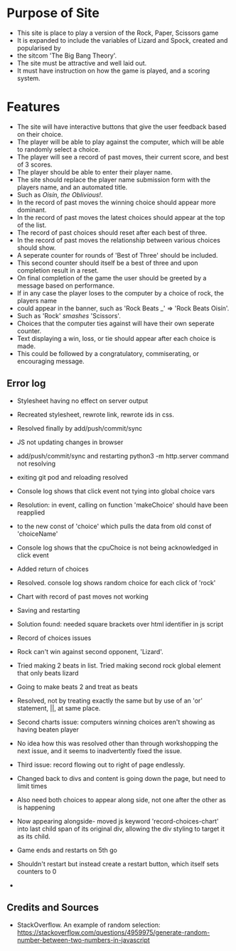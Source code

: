 # Purpose of Site
- This site is place to play a version of the Rock, Paper, Scissors game
- It is expanded to include the variables of Lizard and Spock, created and popularised by
- the sitcom 'The Big Bang Theory'.
- The site must be attractive and well laid out. 
- It must have instruction on how the game is played, and a scoring system.

# Features
- The site will have interactive buttons that give the user feedback based on their choice.
- The player will be able to play against the computer, which will be able to randomly select a choice.
- The player will see a record of past moves, their current score, and best of 3 scores.
- The player should be able to enter their player name.
- The site should replace the player name submission form with the players name, and an automated title.
- Such as *Oisín, the Oblivious!*.
- In the record of past moves the winning choice should appear more dominant.
- In the record of past moves the latest choices should appear at the top of the list.
- The record of past choices should reset after each best of three.
- In the record of past moves the relationship between various choices should show.
- A seperate counter for rounds of 'Best of Three' should be included.
- This second counter should itself be a best of three and upon completion result in a reset.
- On final completion of the game the user should be greeted by a message based on performance.
- If in any case the player loses to the computer by a choice of rock, the players name 
- could appear in the banner, such as 'Rock Beats _' => 'Rock Beats Oisín'.
- Such as 'Rock' *smashes* 'Scissors'.
- Choices that the computer ties against will have their own seperate counter.
- Text displaying a win, loss, or tie should appear after each choice is made.
- This could be followed by a congratulatory, commiserating, or encouraging message.

## Error log
- Stylesheet having no effect on server output
- Recreated stylesheet, rewrote link, rewrote ids in css.
- Resolved finally by add/push/commit/sync

- JS not updating changes in browser
- add/push/commit/sync and restarting python3 -m http.server command not resolving
- exiting git pod and reloading resolved

- Console log shows that click event not tying into global choice vars
- Resolution: in event, calling on function 'makeChoice' should have been reapplied
- to the new const of 'choice' which pulls the data from old const of 'choiceName'

- Console log shows that the cpuChoice is not being acknowledged in click event
- Added return of choices
- Resolved. console log shows random choice for each click of 'rock'

- Chart with record of past moves not working
- Saving and restarting
- Solution found: needed square brackets over html identifier in js script

- Record of choices issues
 
- Rock can't win against second opponent, 'Lizard'.
- Tried making 2 beats in list. Tried making second rock global element that only beats lizard
- Going to make beats 2 and treat as beats
- Resolved, not by treating exactly the same but by use of an 'or' statement, ||, at same place.

- Second charts issue: computers winning choices aren't showing as having beaten player
- No idea how this was resolved other than through workshopping the next issue, and it  seems to inadvertently fixed the issue.

- Third issue: record flowing out to right of page endlessly.
- Changed back to divs and content is going down the page, but need to limit times
- Also need both choices to appear along side, not one after the other as is happening
- Now appearing alongside- moved js keyword 'record-choices-chart' into last child span of its original div, allowing the div styling to target it as its child.

- Game ends and restarts on 5th go
- Shouldn't restart but instead create a restart button, which itself sets counters to 0
-

## Credits and Sources
- StackOverflow. An example of random selection: https://stackoverflow.com/questions/4959975/generate-random-number-between-two-numbers-in-javascript 
